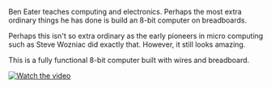 Ben Eater teaches computing and electronics. Perhaps the most extra ordinary things he has done is build an 8-bit computer on breadboards.

Perhaps this isn't so extra ordinary as the early pioneers in micro computing such as Steve Wozniac did exactly that. However, it still looks amazing.

This is a fully functional 8-bit computer built with wires and breadboard.

[![Watch the video](https://img.youtube.com/vi/HyznrdDSSGM/sddefault.jpg)](https://www.youtube.com/watch?v=HyznrdDSSGM&list=PLowKtXNTBypGqImE405J2565dvjafglHU)

